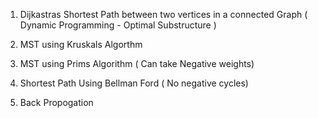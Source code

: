 1. Dijkastras Shortest Path between two vertices in a connected Graph
   ( Dynamic Programming  - Optimal Substructure )


2. MST using Kruskals Algorthm

3. MST using Prims Algorithm 
	( Can take Negative weights)

4.  Shortest Path Using Bellman Ford 
	( No negative cycles)

5. Back Propogation
